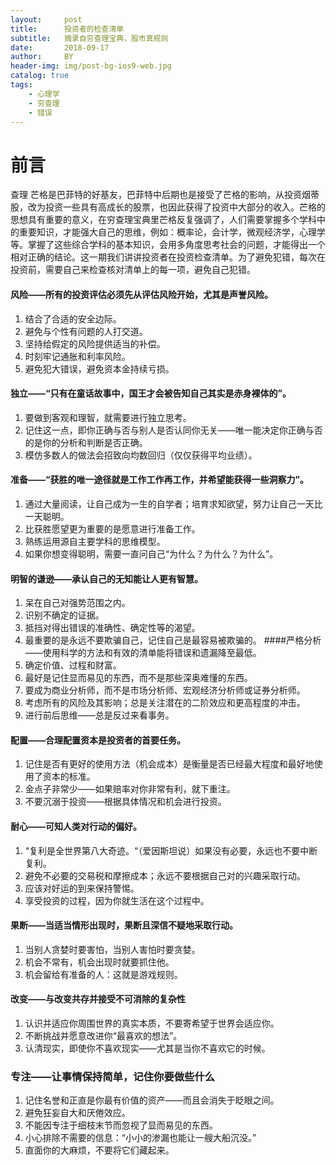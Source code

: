 ```yaml
---
layout:     post
title:      投资者的检查清单
subtitle:   摘录自穷查理宝典，股市真规则
date:       2018-09-17
author:     BY
header-img: img/post-bg-ios9-web.jpg
catalog: true
tags:
    - 心理学
    - 穷查理
    - 错误
---
```

# 前言
查理 芒格是巴菲特的好基友，巴菲特中后期也是接受了芒格的影响，从投资烟蒂股，改为投资一些具有高成长的股票，也因此获得了投资中大部分的收入。芒格的思想具有重要的意义，在穷查理宝典里芒格反复强调了，人们需要掌握多个学科中的重要知识，才能强大自己的思维，例如：概率论，会计学，微观经济学，心理学等。掌握了这些综合学科的基本知识，会用多角度思考社会的问题，才能得出一个相对正确的结论。这一期我们讲讲投资者在投资检查清单。为了避免犯错，每次在投资前，需要自己来检查核对清单上的每一项，避免自己犯错。




#### 风险——所有的投资评估必须先从评估风险开始，尤其是声誉风险。
1) 结合了合适的安全边际。
2) 避免与个性有问题的人打交道。
3) 坚持给假定的风险提供适当的补偿。
4) 时刻牢记通胀和利率风险。
5) 避免犯大错误，避免资本金持续亏损。
#### 独立——“只有在童话故事中，国王才会被告知自己其实是赤身裸体的”。
1) 要做到客观和理智，就需要进行独立思考。
2) 记住这一点，即你正确与否与别人是否认同你无关——唯一能决定你正确与否的是你的分析和判断是否正确。
3) 模仿多数人的做法会招致向均数回归（仅仅获得平均业绩）。
#### 准备——“获胜的唯一途径就是工作工作再工作，并希望能获得一些洞察力”。
1) 通过大量阅读，让自己成为一生的自学者；培育求知欲望，努力让自己一天比一天聪明。
2) 比获胜愿望更为重要的是愿意进行准备工作。
3) 熟练运用源自主要学科的思维模型。
4) 如果你想变得聪明，需要一直问自己“为什么？为什么？为什么”。
#### 明智的谦逊——承认自己的无知能让人更有智慧。
1) 呆在自己对强势范围之内。
2) 识别不确定的证据。
3) 抵挡对得出错误的准确性、确定性等的渴望。
4) 最重要的是永远不要欺骗自己，记住自己是最容易被欺骗的。
####严格分析——使用科学的方法和有效的清单能将错误和遗漏降至最低。
1) 确定价值、过程和财富。
2) 最好是记住显而易见的东西，而不是那些深奥难懂的东西。
3) 要成为商业分析师，而不是市场分析师、宏观经济分析师或证券分析师。
4) 考虑所有的风险及其影响；总是关注潜在的二阶效应和更高程度的冲击。
5) 进行前后思维——总是反过来看事务。
#### 配置——合理配置资本是投资者的首要任务。
1) 记住是否有更好的使用方法（机会成本）是衡量是否已经最大程度和最好地使用了资本的标准。
2) 金点子非常少——如果赔率对你非常有利，就下重注。
3) 不要沉溺于投资——根据具体情况和机会进行投资。
#### 耐心——可知人类对行动的偏好。
1) “复利是全世界第八大奇迹。“（爱因斯坦说）如果没有必要，永远也不要中断复利。
2) 避免不必要的交易税和摩擦成本；永远不要根据自己对的兴趣采取行动。
3) 应该对好运的到来保持警惕。
4) 享受投资的过程，因为你就生活在这个过程中。
#### 果断——当适当情形出现时，果断且深信不疑地采取行动。
1) 当别人贪婪时要害怕，当别人害怕时要贪婪。
2) 机会不常有，机会出现时就要抓住他。
3) 机会留给有准备的人：这就是游戏规则。
#### 改变——与改变共存并接受不可消除的复杂性
1) 认识并适应你周围世界的真实本质，不要寄希望于世界会适应你。
2) 不断挑战并愿意改进你“最喜欢的想法”。
3) 认清现实，即使你不喜欢现实——尤其是当你不喜欢它的时候。
### 专注——让事情保持简单，记住你要做些什么
1) 记住名誉和正直是你最有价值的资产——而且会消失于眨眼之间。
2) 避免狂妄自大和厌倦效应。
3) 不能因专注于细枝末节而忽视了显而易见的东西。
4) 小心排除不需要的信息：“小小的渗漏也能让一艘大船沉没。”
5) 直面你的大麻烦，不要将它们藏起来。

